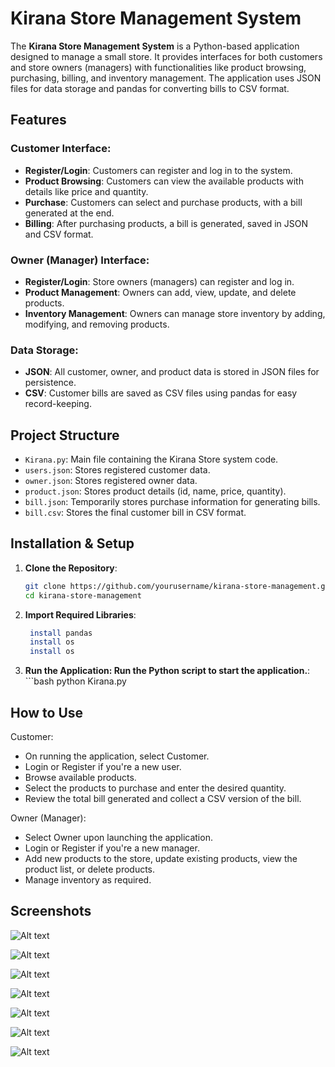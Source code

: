 # Kirana Store Management System

The **Kirana Store Management System** is a Python-based application designed to manage a small store. It provides interfaces for both customers and store owners (managers) with functionalities like product browsing, purchasing, billing, and inventory management. The application uses JSON files for data storage and pandas for converting bills to CSV format.

## Features

### Customer Interface:
- **Register/Login**: Customers can register and log in to the system.
- **Product Browsing**: Customers can view the available products with details like price and quantity.
- **Purchase**: Customers can select and purchase products, with a bill generated at the end.
- **Billing**: After purchasing products, a bill is generated, saved in JSON and CSV format.

### Owner (Manager) Interface:
- **Register/Login**: Store owners (managers) can register and log in.
- **Product Management**: Owners can add, view, update, and delete products.
- **Inventory Management**: Owners can manage store inventory by adding, modifying, and removing products.

### Data Storage:
- **JSON**: All customer, owner, and product data is stored in JSON files for persistence.
- **CSV**: Customer bills are saved as CSV files using pandas for easy record-keeping.

## Project Structure

- `Kirana.py`: Main file containing the Kirana Store system code.
- `users.json`: Stores registered customer data.
- `owner.json`: Stores registered owner data.
- `product.json`: Stores product details (id, name, price, quantity).
- `bill.json`: Temporarily stores purchase information for generating bills.
- `bill.csv`: Stores the final customer bill in CSV format.

## Installation & Setup

  1. **Clone the Repository**:
     ```bash
     git clone https://github.com/yourusername/kirana-store-management.git
     cd kirana-store-management
  2. **Import Required Libraries**:
     ```bash
      install pandas
      install os
      install os
  3. **Run the Application: Run the Python script to start the application.**:
    ```bash
      python Kirana.py

## How to Use
Customer:
  - On running the application, select Customer.
  - Login or Register if you're a new user.
  - Browse available products.
  - Select the products to purchase and enter the desired quantity.
  - Review the total bill generated and collect a CSV version of the bill.
  
   Owner (Manager):
  - Select Owner upon launching the application.
  - Login or Register if you're a new manager.
  - Add new products to the store, update existing products, view the product list, or delete       products.
  - Manage inventory as required.
  
## Screenshots
![Alt text](https://github.com/AbhishekKumar0313/Kirana-Store/blob/main/Screenshot%202024-09-11%20185713.png)

![Alt text](https://github.com/AbhishekKumar0313/Kirana-Store/blob/main/Screenshot%202024-09-11%20185724.png)

![Alt text](https://github.com/AbhishekKumar0313/Kirana-Store/blob/main/Screenshot%202024-09-11%20185736.png)

![Alt text](https://github.com/AbhishekKumar0313/Kirana-Store/blob/main/Screenshot%202024-09-11%20185748.png)

![Alt text](https://github.com/AbhishekKumar0313/Kirana-Store/blob/main/Screenshot%202024-09-11%20185805.png)

![Alt text](https://github.com/AbhishekKumar0313/Kirana-Store/blob/main/Screenshot%202024-09-11%20185950.png)

![Alt text](https://github.com/AbhishekKumar0313/Kirana-Store/blob/main/Screenshot%202024-09-11%20190002.png)



